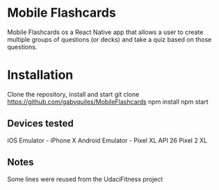 # Mobile Flashcards
Mobile Flashcards os a React Native app that allows a 
user to create multiple groups of questions (or decks) 
and take a quiz based on those questions.

# Installation
Clone the repository, install and start
git clone https://github.com/gabyquiles/MobileFlashcards
npm install
npm start

## Devices tested
iOS Emulator - iPhone X
Android Emulator - Pixel XL API 26
Pixel 2 XL

## Notes
Some lines were reused from the UdaciFitness project